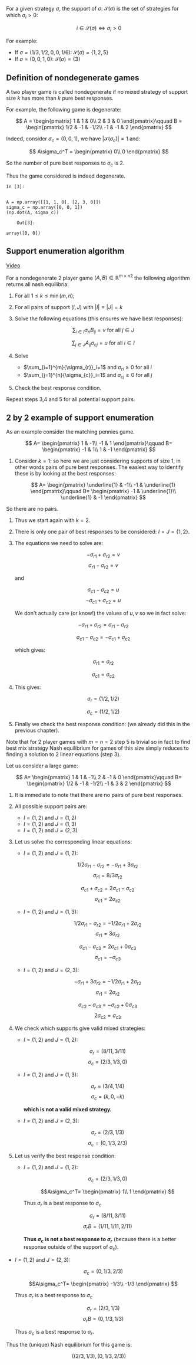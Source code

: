For a given strategy $\sigma$, the support of $\sigma$: $\mathcal{S}(\sigma)$ is the set of strategies for which $\sigma_i>0$:

$$ i \in \mathcal{S}(\sigma)\Leftrightarrow \sigma_i > 0 $$

For example:

-   If $\sigma=(1/3, 1/2, 0, 0, 1/6)$: $\mathcal{S}(\sigma)=\{1, 2, 5\}$
-   If $\sigma=(0, 0, 1, 0)$: $\mathcal{S}(\sigma)=\{3\}$



## Definition of nondegenerate games

A two player game is called nondegenerate if no mixed strategy of support size $k$ has more than $k$ pure best responses.


For example, the following game is degenerate:

$$ A = \begin{pmatrix} 1 & 1 & 0\\ 2 & 3 & 0 \end{pmatrix}\qquad B = \begin{pmatrix} 1/2 & -1 & -1/2\\ -1 & -1 & 2 \end{pmatrix} $$

Indeed, consider $\sigma_c=(0, 0, 1)$, we have $|\mathcal{S}(\sigma_c)|=1$ and:

$$ A\sigma_c^T = \begin{pmatrix} 0\\ 0 \end{pmatrix} $$

So the number of pure best responses to $\sigma_c$ is 2.

Thus the game considered is indeed degenerate.



```
In [3]:

    
A = np.array([[1, 1, 0], [2, 3, 0]])
sigma_c = np.array([0, 0, 1])
(np.dot(A, sigma_c))
```

```
    Out[3]:

array([0, 0])
```

## Support enumeration algorithm[](https://notebook.community/drvinceknight/gt/nbs/chapters/05-Support-enumeration#Support-enumeration-algorithm)

[Video](https://youtu.be/w5MDcvzNI_A?list=PLnC5h3PY-znxMsG0TRYGOyrnEO-QhVwLb)

For a nondegenerate 2 player game $(A, B)\in{\mathbb{R}^{m\times n}}^2$ the following algorithm returns all nash equilibria:

1.  For all $1\leq k\leq \min(m, n)$;
2.  For all pairs of support $(I, J)$ with $|I|=|J|=k$
3.  Solve the following equations (this ensures we have best responses):
    
    $$\sum_{i\in I}{\sigma_{r}}_iB_{ij}=v\text{ for all }j\in J$$
    
    $$\sum_{j\in J}A_{ij}{\sigma_{c}}_j=u\text{ for all }i\in I$$
4.  Solve
    -   $\sum_{i=1}^{m}{\sigma_{r}}_i=1$ and ${\sigma_{r}}_i\geq 0$ for all $i$
    -   $\sum_{j=1}^{n}{\sigma_{c}}_i=1$ and ${\sigma_{c}}_j\geq 0$ for all $j$
5.  Check the best response condition.

Repeat steps 3,4 and 5 for all potential support pairs.




## 2 by 2 example of support enumeration[](https://notebook.community/drvinceknight/gt/nbs/chapters/05-Support-enumeration#2-by-2-example-of-support-enumeration)

As an example consider the matching pennies game.

$$ A= \begin{pmatrix} 1 & -1\\ -1 & 1 \end{pmatrix}\qquad B= \begin{pmatrix} -1 & 1\\ 1 & -1 \end{pmatrix} $$

1.  Consider $k=1$: so here we are just considering supports of size 1, in other words pairs of pure best responses. The easiest way to identify these is by looking at the best responses:
    
    $$ A= \begin{pmatrix} \underline{1} & -1\\ -1 & \underline{1} \end{pmatrix}\qquad B= \begin{pmatrix} -1 & \underline{1}\\ \underline{1} & -1 \end{pmatrix} $$
    

So there are no pairs.

1.  Thus we start again with $k=2$.
2.  There is only one pair of best responses to be considered: $I=J=\{1, 2\}$.
3.  The equations we need to solve are:
    
    $$-{\sigma_{r}}_1+{\sigma_{r}}_2=v$$ $${\sigma_{r}}_1-{\sigma_{r}}_2=v$$
    
    and
    
    $${\sigma_{c}}_1-{\sigma_{c}}_2=u$$ $$-{\sigma_{c}}_1+{\sigma_{c}}_2=u$$
    
    We don't actually care (or know!) the values of $u, v$ so we in fact solve:
    
    $$-{\sigma_{r}}_1+{\sigma_{r}}_2={\sigma_{r}}_1-{\sigma_{r}}_2$$
    
    $${\sigma_{c}}_1-{\sigma_{c}}_2=-{\sigma_{c}}_1+{\sigma_{c}}_2$$
    
    which gives:
    
    $${\sigma_{r}}_1={\sigma_{r}}_2$$
    
    $${\sigma_{c}}_1={\sigma_{c}}_2$$
    
4.  This gives:
    
    $$\sigma_{r}=(1/2, 1/2)$$
    
    $$\sigma_{c}=(1/2, 1/2)$$
    
5.  Finally we check the best response condition: (we already did this in the previous chapter).
    

Note that for 2 player games with $m=n=2$ step 5 is trivial so in fact to find best mix strategy Nash equilibrium for games of this size simply reduces to finding a solution to 2 linear equations (step 3).

Let us consider a large game:

$$ A= \begin{pmatrix} 1 & 1 & -1\\ 2 & -1 & 0 \end{pmatrix}\qquad B= \begin{pmatrix} 1/2 & -1 & -1/2\\ -1 & 3 & 2 \end{pmatrix} $$

1.  It is immediate to note that there are no pairs of pure best responses.
2.  All possible support pairs are:
    
    -   $I=(1, 2)$ and $J=(1,2)$
    -   $I=(1, 2)$ and $J=(1,3)$
    -   $I=(1, 2)$ and $J=(2,3)$
3.  Let us solve the corresponding linear equations:
    
    -   $I=(1, 2)$ and $J=(1, 2)$:
        
        $$1/2{\sigma_{r}}_1-{\sigma_{r}}_2=-{\sigma_{r}}_1+3{\sigma_{r}}_2$$ $${\sigma_{r}}_1=8/3{\sigma_{r}}_2$$
        
        $${\sigma_{c}}_1+{\sigma_{c}}_2=2{\sigma_{c}}_1-{\sigma_{c}}_2$$ $${\sigma_{c}}_1=2{\sigma_{c}}_2$$
        
    -   $I=(1, 2)$ and $J=(1,3)$:
        
        $$1/2{\sigma_{r}}_1-{\sigma_{r}}_2=-1/2{\sigma_{r}}_1+2{\sigma_{r}}_2$$ $${\sigma_{r}}_1=3{\sigma_{r}}_2$$
        
        $${\sigma_{c}}_1-{\sigma_{c}}_3=2{\sigma_{c}}_1+0{\sigma_{c}}_3$$ $${\sigma_{c}}_1=-{\sigma_{c}}_3$$
        
    -   $I=(1, 2)$ and $J=(2,3)$:
        
        $$-{\sigma_{r}}_1+3{\sigma_{r}}_2=-1/2{\sigma_{r}}_1+2{\sigma_{r}}_2$$ $${\sigma_{r}}_1=2{\sigma_{r}}_2$$
        
        $${\sigma_{c}}_2-{\sigma_{c}}_3=-{\sigma_{c}}_2+0{\sigma_{c}}_3$$ $$2{\sigma_{c}}_2={\sigma_{c}}_3$$
        
4.  We check which supports give valid mixed strategies:
    
    -   $I=(1, 2)$ and $J=(1, 2)$:
        
        $$\sigma_r=(8/11, 3/11)$$ $$\sigma_c=(2/3, 1/3, 0)$$
        
    -   $I=(1, 2)$ and $J=(1, 3)$:
        
        $$\sigma_r=(3/4, 1/4)$$ $$\sigma_c=(k, 0, -k)$$
        
        **which is not a valid mixed strategy.**
        
    -   $I=(1, 2)$ and $J=(2, 3)$:
        
        $$\sigma_r=(2/3, 1/3)$$ $$\sigma_c=(0, 1/3, 2/3)$$
        
5.  Let us verify the best response condition:
    
    -   $I=(1, 2)$ and $J=(1, 2)$:
        
        $$\sigma_c=(2/3, 1/3, 0)$$
        
        $$A\sigma_c^T= \begin{pmatrix} 1\\ 1 \end{pmatrix} $$
        
        Thus $\sigma_r$ is a best response to $\sigma_c$
        
        $$\sigma_r=(8/11, 3/11)$$ $$\sigma_r B=(1/11, 1/11, 2/11)$$
        
        **Thus $\sigma_c$ is not a best response to $\sigma_r$** (because there is a better response outside of the support of $\sigma_c$).
        

-   $I=(1, 2)$ and $J=(2, 3)$:
    
    $$\sigma_c=(0, 1/3, 2/3)$$
    
    $$A\sigma_c^T= \begin{pmatrix} -1/3\\ -1/3 \end{pmatrix} $$
    
    Thus $\sigma_r$ is a best response to $\sigma_c$
    
    $$\sigma_r=(2/3, 1/3)$$ $$\sigma_r B=(0, 1/3, 1/3)$$
    
    Thus $\sigma_c$ is a best response to $\sigma_r$.
    

Thus the (unique) Nash equilibrium for this game is:

$$((2/3, 1/3), (0, 1/3, 2/3))$$





